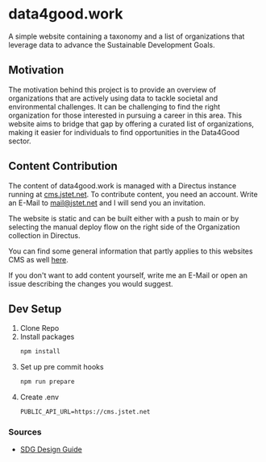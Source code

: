 # data4good.work

A simple website containing a taxonomy and a  list of organizations that leverage data to advance the Sustainable Development Goals.


## Motivation

The motivation behind this project is to provide an overview of organizations that are actively using data to tackle societal and environmental challenges. It can be challenging to find the right organization for those interested in pursuing a career in this area. This website aims to bridge that gap by offering a curated list of organizations, making it easier for individuals to find opportunities in the Data4Good sector.

## Content Contribution

The content of data4good.work is managed with a Directus instance running at [cms.jstet.net](https://cms.jstet.net). To contribute content, you need an account. Write an E-Mail to mail@jstet.net and I will send you an invitation. 

The website is static and can be built either with a push to main or by selecting the manual deploy flow on the right side of the Organization collection in Directus. 

You can find some general information that partly applies to this websites CMS as well [here](https://docs.correlaid.org/wiki/infrastructure/directus-content-management-system).

If you don't want to add content yourself, write me an E-Mail or open an issue describing the changes you would suggest.

## Dev Setup

1. Clone Repo
2. Install packages
    ``` bash
    npm install
    ```
3. Set up pre commit hooks
    ``` bash
    npm run prepare
    ```
4. Create .env
    ```
    PUBLIC_API_URL=https://cms.jstet.net
    ```

### Sources

- [SDG Design Guide](https://www.un.org/sustainabledevelopment/wp-content/uploads/2019/01/SDG_Guidelines_AUG_2019_Final.pdf)







